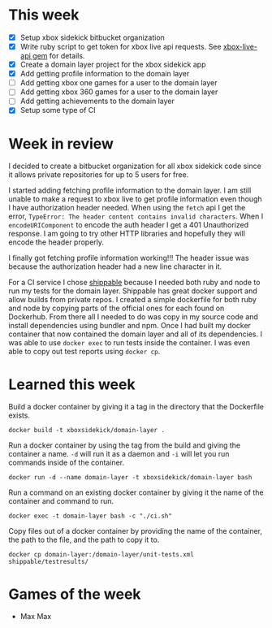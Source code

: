 # This week
- [x] Setup xbox sidekick bitbucket organization
- [x] Write ruby script to get token for xbox live api requests. See [xbox-live-api gem](https://github.com/oakesja/xbox-live-api) for details.
- [x] Create a domain layer project for the xbox sidekick app
- [x] Add getting profile information to the domain layer
- [ ] Add getting xbox one games for a user to the domain layer
- [ ] Add getting xbox 360 games for a user to the domain layer
- [ ] Add getting achievements to the domain layer
- [x] Setup some type of CI

# Week in review
I decided to create a bitbucket organization for all xbox sidekick code since it allows private repositories for up to 5 users for free.

I started adding fetching profile information to the domain layer. I am still unable to make a request to xbox live to get profile information even though I have authorization header needed. When using the `fetch` api I get the error, `TypeError: The header content contains invalid characters`. When I `encodeURIComponent` to encode the auth header I get a 401 Unauthorized response. I am going to try other HTTP libraries and hopefully they will encode the header properly.

I finally got fetching profile information working!!! The header issue was because the authorization header had a new line character in it.

For a CI service I chose [shippable](https://app.shippable.com/) because I needed both ruby and node to run my tests for the domain layer. Shippable has great docker support and allow builds from private repos. I created a simple dockerfile for both ruby and node by copying parts of the official ones for each found on Dockerhub. From there all I needed to do was copy in my source code and install dependencies using bundler and npm. Once I had built my docker container that now contained the domain layer and all of its dependencies. I was able to use `docker exec` to run tests inside the container. I was even able to copy out test reports using `docker cp`.

# Learned this week
Build a docker container by giving it a tag in the directory that the Dockerfile exists.

```
docker build -t xboxsidekick/domain-layer .
```

Run a docker container by using the tag from the build and giving the container a name. `-d` will run it as a daemon and `-i` will let you run commands inside of the container.

```
docker run -d --name domain-layer -t xboxsidekick/domain-layer bash
```

Run a command on an existing docker container by giving it the name of the container and command to run.

```
docker exec -t domain-layer bash -c "./ci.sh"
```

Copy files out of a docker container by providing the name of the container, the path to the file, and the path to copy it to.

```
docker cp domain-layer:/domain-layer/unit-tests.xml shippable/testresults/
```

# Games of the week
- Max Max
